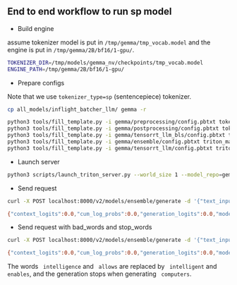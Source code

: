## End to end workflow to run sp model

* Build engine

assume tokenizer model is put in `/tmp/gemma/tmp_vocab.model` and the engine is put in `/tmp/gemma/2B/bf16/1-gpu/`.

```bash
TOKENIZER_DIR=/tmp/models/gemma_nv/checkpoints/tmp_vocab.model
ENGINE_PATH=/tmp/gemma/2B/bf16/1-gpu/
```

* Prepare configs

Note that we use `tokenizer_type=sp` (sentencepiece) tokenizer.

```bash
cp all_models/inflight_batcher_llm/ gemma -r

python3 tools/fill_template.py -i gemma/preprocessing/config.pbtxt tokenizer_dir:${TOKENIZER_DIR},tokenizer_type:sp,triton_max_batch_size:64,preprocessing_instance_count:1,add_special_tokens:True
python3 tools/fill_template.py -i gemma/postprocessing/config.pbtxt tokenizer_dir:${TOKENIZER_DIR},tokenizer_type:sp,triton_max_batch_size:64,postprocessing_instance_count:1
python3 tools/fill_template.py -i gemma/tensorrt_llm_bls/config.pbtxt triton_max_batch_size:64,decoupled_mode:False,bls_instance_count:1,accumulate_tokens:False
python3 tools/fill_template.py -i gemma/ensemble/config.pbtxt triton_max_batch_size:64
python3 tools/fill_template.py -i gemma/tensorrt_llm/config.pbtxt triton_backend:tensorrtllm,triton_max_batch_size:64,decoupled_mode:False,max_beam_width:1,engine_dir:${ENGINE_PATH},max_tokens_in_paged_kv_cache:2560,max_attention_window_size:2560,kv_cache_free_gpu_mem_fraction:0.5,exclude_input_in_output:True,enable_kv_cache_reuse:False,batching_strategy:inflight_fused_batching,max_queue_delay_microseconds:0,batch_scheduler_policy:guaranteed_no_evict

```

* Launch server

```bash
python3 scripts/launch_triton_server.py --world_size 1 --model_repo=gemma/
```


* Send request

```bash
curl -X POST localhost:8000/v2/models/ensemble/generate -d '{"text_input": "What is machine learning?", "max_tokens": 20, "bad_words": "", "stop_words": ""}'

{"context_logits":0.0,"cum_log_probs":0.0,"generation_logits":0.0,"model_name":"ensemble","model_version":"1","output_log_probs":[0.0,0.0,0.0,0.0,0.0,0.0,0.0,0.0,0.0,0.0,0.0,0.0,0.0,0.0,0.0,0.0,0.0,0.0,0.0,0.0],"sequence_end":false,"sequence_id":0,"sequence_start":false,"text_output":"\n\nMachine learning is a branch of artificial intelligence that allows computers to learn from data without being explicitly programmed"}
```

* Send request with bad_words and stop_words

```bash
curl -X POST localhost:8000/v2/models/ensemble/generate -d '{"text_input": "What is machine learning?", "max_tokens": 20, "bad_words": [" intelligence", " allows"], "stop_words": [" computers", "learn"]}'

{"context_logits":0.0,"cum_log_probs":0.0,"generation_logits":0.0,"model_name":"ensemble","model_version":"1","output_log_probs":[0.0,0.0,0.0,0.0,0.0,0.0,0.0,0.0,0.0,0.0,0.0,0.0],"sequence_end":false,"sequence_id":0,"sequence_start":false,"text_output":"\n\nMachine learning is a branch of artificial intelligent that enables computers"}
```

The words ` intelligence` and ` allows` are replaced by ` intelligent` and ` enables`, and the generation stops when generating ` computers`.
